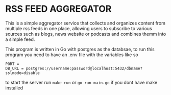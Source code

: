 # RSS FEED AGGREGATOR

This is a simple aggregator service that collects and organizes content from multiple rss feeds in one place, allowing users to subscribe to various sources such as blogs, news website or podcasts and combines themm into a simple feed.

This program is written in Go with postgres as the databsae, to run this program you need to have an .env file with the variables like so

```
PORT =
DB_URL = postgres://username:password@localhost:5432/dbname?sslmode=disable
```

to start the server run `make run` or `go run main.go` if you dont have make installed
